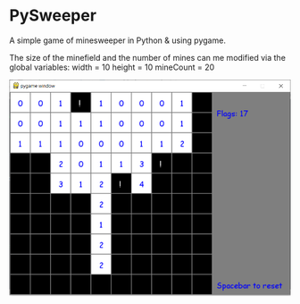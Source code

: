 # PySweeper
A simple game of minesweeper in Python &amp; using pygame.

The size of the minefield and the number of mines can me modified via the global variables:
width = 10
height = 10
mineCount = 20

![Minesweeper](https://github.com/BaranCanOener/Minesweeper/blob/master/minesweeper.PNG)
